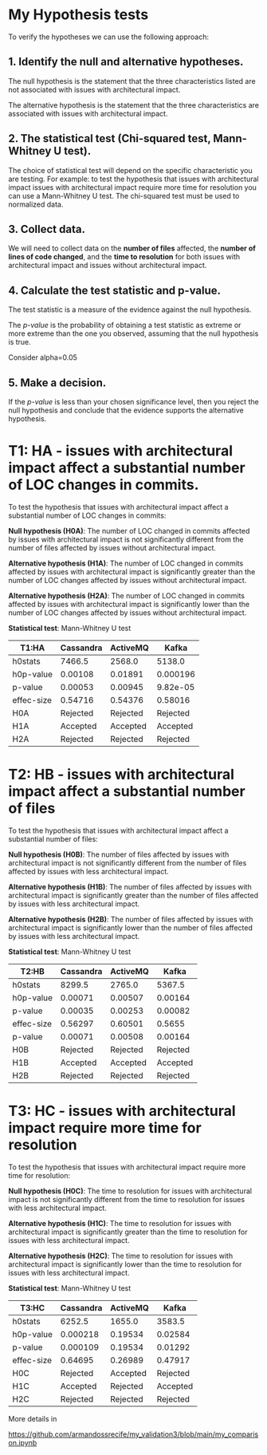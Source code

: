# My Hypothesis tests

To verify the hypotheses we can use the following approach:
## 1. Identify the null and alternative hypotheses.

The null hypothesis is the statement that the three characteristics listed are not associated with issues with architectural impact. 

The alternative hypothesis is the statement that the three characteristics are associated with issues with architectural impact.

## 2. The statistical test (Chi-squared test, Mann-Whitney U test). 

The choice of statistical test will depend on the specific characteristic you are testing. 
For example: to test the hypothesis that issues with architectural impact issues with architectural impact require more time for resolution you can use a Mann-Whitney U test.
The chi-squared test must be used to normalized data.

## 3. Collect data. 

We will need to collect data on the **number of files** affected, the **number of lines of code changed**, and the **time to resolution** for both issues with architectural impact and issues without architectural impact.

## 4. Calculate the test statistic and p-value. 

The test statistic is a measure of the evidence against the null hypothesis. 

The *p-value* is the probability of obtaining a test statistic as extreme or more extreme than the one you observed, assuming that the null hypothesis is true.

Consider alpha=0.05

## 5. Make a decision. 

If the *p-value* is less than your chosen significance level, then you reject the null hypothesis and conclude that the evidence supports the alternative hypothesis.

# T1: HA - issues with architectural impact affect a substantial number of LOC changes in commits.

To test the hypothesis that issues with architectural impact affect a substantial number of LOC changes in commits:

**Null hypothesis (H0A)**: The number of LOC changed in commits affected by issues with architectural impact is not significantly different from the number of files affected by issues without architectural impact.

**Alternative hypothesis (H1A)**: The number of LOC changed in commits affected by issues with architectural impact is significantly greater than the number of LOC changes affected by issues without architectural impact.

**Alternative hypothesis (H2A)**: The number of LOC changed in commits affected by issues with architectural impact is significantly lower than the number of LOC changes affected by issues without architectural impact.

**Statistical test**: Mann-Whitney U test

| T1:HA   	| Cassandra | ActiveMQ | Kafka	   |
| --------- | --------- | -------- | --------- |
| h0stats   | 7466.5    | 2568.0   | 5138.0    |
| h0p-value | 0.00108   | 0.01891  | 0.000196  |
| p-value   | 0.00053   | 0.00945  | 9.82e-05  |
| effec-size| 0.54716   | 0.54376  | 0.58016   |
| H0A 		  | Rejected  | Rejected | Rejected  |
| H1A 		  | Accepted  | Accepted | Accepted  |
| H2A 		  | Rejected  | Rejected | Rejected  |

# T2: HB - issues with architectural impact affect a substantial number of files

To test the hypothesis that issues with architectural impact affect a substantial number of files:

**Null hypothesis (H0B)**: The number of files affected by issues with architectural impact is not significantly different from the number of files affected by issues with less architectural impact.

**Alternative hypothesis (H1B)**: The number of files affected by issues with architectural impact is significantly greater than the number of files affected by issues with less architectural impact.

**Alternative hypothesis (H2B)**: The number of files affected by issues with architectural impact is significantly lower than the number of files affected by issues with less architectural impact.

**Statistical test**: Mann-Whitney U test

| T2:HB   	| Cassandra | ActiveMQ | Kafka	   |
| --------- | --------- | -------- | --------- |
| h0stats   | 8299.5    | 2765.0   | 5367.5    |
| h0p-value | 0.00071   | 0.00507  | 0.00164   |
| p-value   | 0.00035   | 0.00253  | 0.00082   |
| effec-size| 0.56297   | 0.60501  | 0.5655    |
| p-value   | 0.00071   | 0.00508  | 0.00164   |
| H0B 	    | Rejected  | Rejected | Rejected  |
| H1B 	    | Accepted  | Accepted | Accepted  |
| H2B 		  | Rejected  | Rejected | Rejected  |

# T3: HC - issues with architectural impact require more time for resolution
To test the hypothesis that issues with architectural impact require more time for resolution:

**Null hypothesis (H0C)**: The time to resolution for issues with architectural impact is not significantly different from the time to resolution for issues with less architectural impact.

**Alternative hypothesis (H1C)**: The time to resolution for issues with architectural impact is significantly greater than the time to resolution for issues with less architectural impact.

**Alternative hypothesis (H2C)**: The time to resolution for issues with architectural impact is significantly lower than the time to resolution for issues with less architectural impact.

**Statistical test**: Mann-Whitney U test

| T3:HC   	| Cassandra | ActiveMQ | Kafka	   |
| --------- | --------- | -------- | --------- |
| h0stats   | 6252.5    | 1655.0   | 3583.5    |
| h0p-value | 0.000218  | 0.19534  | 0.02584   |
| p-value   | 0.000109  | 0.19534  | 0.01292   |
| effec-size| 0.64695   | 0.26989  | 0.47917   |
| H0C 		  | Rejected  | Accepted | Rejected  |
| H1C 		  | Accepted  | Rejected | Accepted  |
| H2C 		  | Rejected  | Rejected | Rejected  |

More details in 

https://github.com/armandossrecife/my_validation3/blob/main/my_comparison.ipynb
